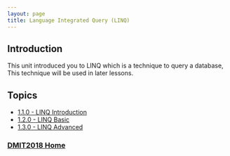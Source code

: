```yaml
---
layout: page
title: Language Integrated Query (LINQ)
---
```

## Introduction
This unit introduced you to LINQ which is a technique to query a database, This technique will be used in later lessons.

## Topics
* [1.1.0 - LINQ Introduction](1_1_0.md)
* [1.2.0 - LINQ Basic](1_2_0.md)
* [1.3.0 - LINQ Advanced](1_3_0.md)

### [DMIT2018 Home](../)